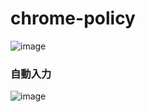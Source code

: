 # chrome-policy

![image](https://user-images.githubusercontent.com/1501327/154174337-bb846f65-5aef-4cad-97c4-50e6f5d87ea8.png)

### 自動入力
![image](https://user-images.githubusercontent.com/1501327/154174083-fbaf51e4-32b5-4379-b40f-53659b9ac433.png)
